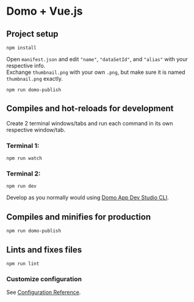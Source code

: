 # Domo + Vue.js

## Project setup

```
npm install
```

Open `manifest.json` and edit `"name"`, `"dataSetId"`, and `"alias"` with your respective info.  
Exchange `thumbnail.png` with your own `.png`, but make sure it is named `thumbnail.png` exactly.

```
npm run domo-publish
```

## Compiles and hot-reloads for development

Create 2 terminal windows/tabs and run each command in its own respective window/tab.

### Terminal 1:

```
npm run watch
```

### Terminal 2:

```
npm run dev
```

Develop as you normally would using [Domo App Dev Studio CLI](https://developer.domo.com/docs/dev-studio/dev-studio-overview).

## Compiles and minifies for production

```
npm run domo-publish
```

## Lints and fixes files

```
npm run lint
```

### Customize configuration

See [Configuration Reference](https://cli.vuejs.org/config/).
